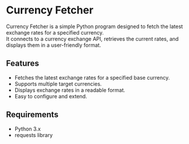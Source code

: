 # Currency Fetcher <br>

Currency Fetcher is a simple Python program designed to fetch the latest exchange rates for a specified currency. <br>
It connects to a currency exchange API, retrieves the current rates, and displays them in a user-friendly format. <br>

## Features
- Fetches the latest exchange rates for a specified base currency.
- Supports multiple target currencies.
- Displays exchange rates in a readable format.
- Easy to configure and extend.
## Requirements
- Python 3.x
- requests library
